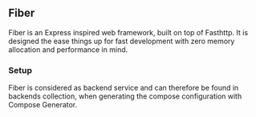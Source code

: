 ## Fiber
Fiber is an Express inspired web framework, built on top of Fasthttp. It is designed the ease things up for fast development with zero memory allocation and performance in mind.

### Setup
Fiber is considered as backend service and can therefore be found in backends collection, when generating the compose configuration with Compose Generator.